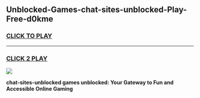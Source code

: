 
## Unblocked-Games-chat-sites-unblocked-Play-Free-d0kme
<h3>
<a href="https://premium76.site?title=chat-sites-unblocked&ref=18A1">CLICK TO PLAY</a></h3>
<hr>

<h3>
<a href="https://premium76.site?title=chat-sites-unblocked&ref=18A1">CLICK 2 PLAY</a>
  
</h3>

<a href="https://premium76.site?title=chat-sites-unblocked&ref=18A1"><img src="https://clearcache.store/games.png"></a>


**chat-sites-unblocked games unblocked: Your Gateway to Fun and Accessible Online Gaming**
